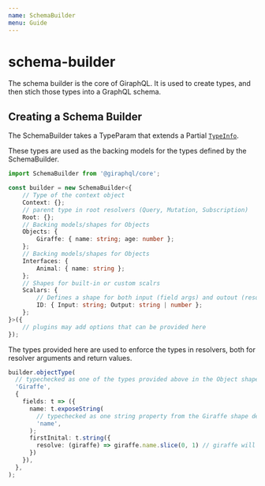 ```yaml
---
name: SchemaBuilder
menu: Guide
---
```


# schema-builder

The schema builder is the core of GiraphQL. It is used to create types, and then stich those types into a GraphQL schema.

## Creating a Schema Builder

The SchemaBuilder takes a TypeParam that extends a Partial [`TypeInfo`](https://github.com/hayes/giraphql/tree/d9ede803cce6816f6760f89b9301c6607bc1ad66/api-schema-builder/README.md#typeinfo).

These types are used as the backing models for the types defined by the SchemaBuilder.

```typescript
import SchemaBuilder from '@giraphql/core';

const builder = new SchemaBuilder<{
    // Type of the context object
    Context: {};
    // parent type in root resolvers (Query, Mutation, Subscription)
    Root: {};
    // Backing models/shapes for Objects
    Objects: {
        Giraffe: { name: string; age: number };
    };
    // Backing models/shapes for Objects
    Interfaces: {
        Animal: { name: string };
    };
    // Shapes for built-in or custom scalrs
    Scalars: {
        // Defines a shape for both input (field args) and outout (resolver return types)
        ID: { Input: string; Output: string | number };
    };
}>({
    // plugins may add options that can be provided here
});
```

The types provided here are used to enforce the types in resolvers, both for resolver arguments and return values.

```typescript
builder.objectType(
  // typechecked as one of the types provided above in the Object shape (In this case only Giraffe)
  'Giraffe',
  {
    fields: t => ({
      name: t.exposeString(
        // typechecked as one string property from the Giraffe shape defined above (in this case only name)
        'name',
      );
      firstInital: t.string({
        resolve: (giraffe) => giraffe.name.slice(0, 1) // giraffe will be the same type as Giraffe shape above
      })
    }),
  },
);
```

